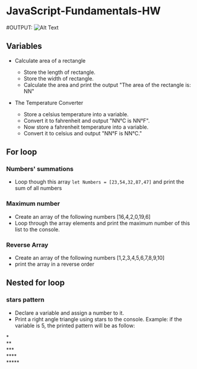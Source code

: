 # JavaScript-Fundamentals-HW

#OUTPUT:
![Alt Text](https://i.imgur.com/kHYKhC7.png)


## Variables
- Calculate area of a rectangle
    - Store the length of rectangle. 
    - Store the width of rectangle.
    - Calculate the area and print the output "The area of the rectangle is: NN" 
    
- The Temperature Converter  
    - Store a celsius temperature into a variable.
    - Convert it to fahrenheit and output "NN°C is NN°F".
    - Now store a fahrenheit temperature into a variable.
    - Convert it to celsius and output "NN°F is NN°C."

## For loop
### Numbers' summations
* Loop though this array `let Numbers = [23,54,32,87,47]` and print the sum of all numbers

### Maximum number
- Create an array of the following numbers [16,4,2,0,19,6]
- Loop through the array elements and print the maximum number of this list to the console.

### Reverse Array 
- Create an array of the following numbers [1,2,3,4,5,6,7,8,9,10]
- print the array in a reverse order


## Nested for loop


### stars pattern
- Declare a variable and assign a number to it.
- Print a right angle triangle using stars to the console. Example: if the variable is 5, the printed pattern will be as follow:

\* <br>
\** <br>
\*** <br>
\**** <br>
\***** <br>

